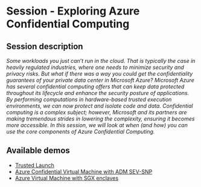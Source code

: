 # Session - Exploring Azure Confidential Computing

## Session description

_Some workloads you just can’t run in the cloud. That is typically the case in heavily regulated industries, where one needs to minimize security and privacy risks. But what if there was a way you could get the confidentiality guarantees of your private data center in Microsoft Azure? Microsoft Azure has several confidential computing offers that can keep data protected throughout its lifecycle and enhance the security posture of applications. By performing computations in hardware-based trusted execution environments, we can now protect and isolate code and data. Confidential computing is a complex subject; however, Microsoft and its partners are making tremendous strides in lowering the complexity, ensuring it becomes more accessible. In this session, we will look at when (and how) you can use the core components of Azure Confidential Computing._

## Available demos

- [Trusted Launch](demos/trusted-launch/readme.md)
- [Azure Confidential Virtual Machine with ADM SEV-SNP](demos/confidential-vm-amd/readme.md)
- [Azure Virtual Machine with SGX enclaves](demos/vms-with-app-enclaves/readme.md)
